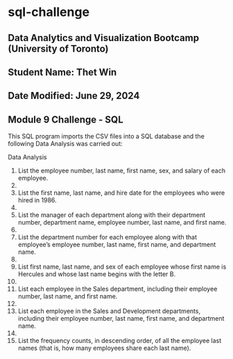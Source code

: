# sql-challenge

## Data Analytics and Visualization Bootcamp (University of Toronto) 
## Student Name: Thet Win
## Date Modified: June 29, 2024
## Module 9 Challenge - SQL

This SQL program imports the CSV files into a SQL database and the following Data Analysis was carried out:

Data Analysis

1.	List the employee number, last name, first name, sex, and salary of each employee.
2.	
3.	List the first name, last name, and hire date for the employees who were hired in 1986.
4.	
5.	List the manager of each department along with their department number, department name, employee number, last name, and first name.
6.	
7.	List the department number for each employee along with that employee’s employee number, last name, first name, and department name.
8.	
9.	List first name, last name, and sex of each employee whose first name is Hercules and whose last name begins with the letter B.
10.	
11.	List each employee in the Sales department, including their employee number, last name, and first name.
12.	
13.	List each employee in the Sales and Development departments, including their employee number, last name, first name, and department name.
14.	
15.	List the frequency counts, in descending order, of all the employee last names (that is, how many employees share each last name).
    


